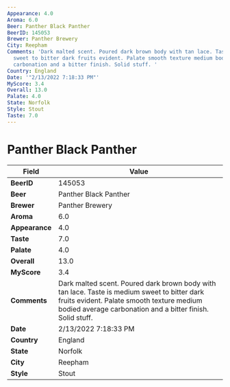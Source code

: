 ```yaml
---
Appearance: 4.0
Aroma: 6.0
Beer: Panther Black Panther
BeerID: 145053
Brewer: Panther Brewery
City: Reepham
Comments: 'Dark malted scent. Poured dark brown body with tan lace. Taste is medium
  sweet to bitter dark fruits evident. Palate smooth texture medium bodied average
  carbonation and a bitter finish. Solid stuff. '
Country: England
Date: '"2/13/2022 7:18:33 PM"'
MyScore: 3.4
Overall: 13.0
Palate: 4.0
State: Norfolk
Style: Stout
Taste: 7.0
---
```


# Panther Black Panther

| Field         | Value |
|---------------|-------|
| **BeerID** | 145053 |
| **Beer** | Panther Black Panther |
| **Brewer** | Panther Brewery |
| **Aroma** | 6.0 |
| **Appearance** | 4.0 |
| **Taste** | 7.0 |
| **Palate** | 4.0 |
| **Overall** | 13.0 |
| **MyScore** | 3.4 |
| **Comments** | Dark malted scent. Poured dark brown body with tan lace. Taste is medium sweet to bitter dark fruits evident. Palate smooth texture medium bodied average carbonation and a bitter finish. Solid stuff.  |
| **Date** | 2/13/2022 7:18:33 PM |
| **Country** | England |
| **State** | Norfolk |
| **City** | Reepham |
| **Style** | Stout |
